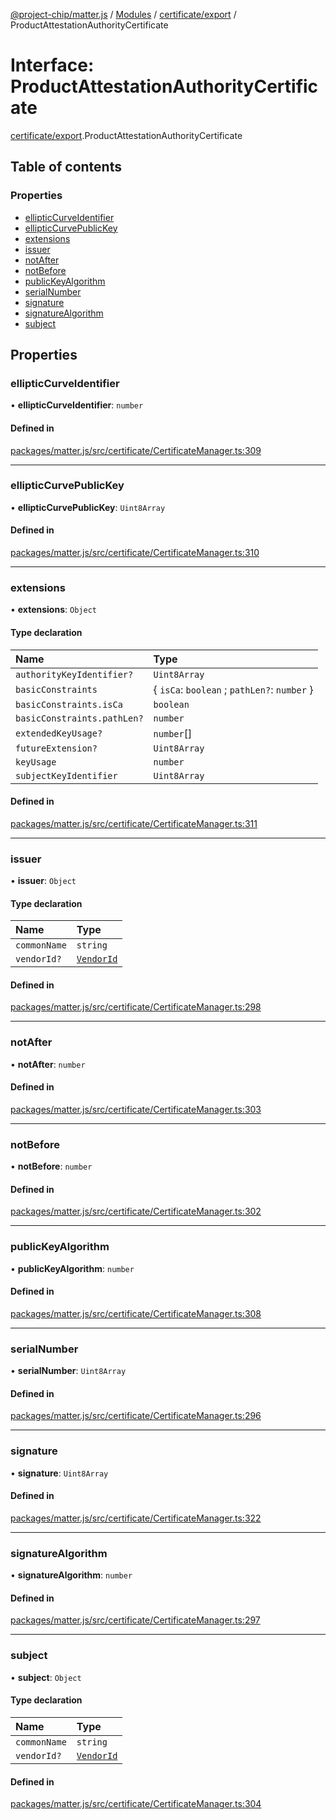 [@project-chip/matter.js](../README.md) / [Modules](../modules.md) / [certificate/export](../modules/certificate_export.md) / ProductAttestationAuthorityCertificate

# Interface: ProductAttestationAuthorityCertificate

[certificate/export](../modules/certificate_export.md).ProductAttestationAuthorityCertificate

## Table of contents

### Properties

- [ellipticCurveIdentifier](certificate_export.ProductAttestationAuthorityCertificate.md#ellipticcurveidentifier)
- [ellipticCurvePublicKey](certificate_export.ProductAttestationAuthorityCertificate.md#ellipticcurvepublickey)
- [extensions](certificate_export.ProductAttestationAuthorityCertificate.md#extensions)
- [issuer](certificate_export.ProductAttestationAuthorityCertificate.md#issuer)
- [notAfter](certificate_export.ProductAttestationAuthorityCertificate.md#notafter)
- [notBefore](certificate_export.ProductAttestationAuthorityCertificate.md#notbefore)
- [publicKeyAlgorithm](certificate_export.ProductAttestationAuthorityCertificate.md#publickeyalgorithm)
- [serialNumber](certificate_export.ProductAttestationAuthorityCertificate.md#serialnumber)
- [signature](certificate_export.ProductAttestationAuthorityCertificate.md#signature)
- [signatureAlgorithm](certificate_export.ProductAttestationAuthorityCertificate.md#signaturealgorithm)
- [subject](certificate_export.ProductAttestationAuthorityCertificate.md#subject)

## Properties

### ellipticCurveIdentifier

• **ellipticCurveIdentifier**: `number`

#### Defined in

[packages/matter.js/src/certificate/CertificateManager.ts:309](https://github.com/project-chip/matter.js/blob/c0d55745d5279e16fdfaa7d2c564daa31e19c627/packages/matter.js/src/certificate/CertificateManager.ts#L309)

___

### ellipticCurvePublicKey

• **ellipticCurvePublicKey**: `Uint8Array`

#### Defined in

[packages/matter.js/src/certificate/CertificateManager.ts:310](https://github.com/project-chip/matter.js/blob/c0d55745d5279e16fdfaa7d2c564daa31e19c627/packages/matter.js/src/certificate/CertificateManager.ts#L310)

___

### extensions

• **extensions**: `Object`

#### Type declaration

| Name | Type |
| :------ | :------ |
| `authorityKeyIdentifier?` | `Uint8Array` |
| `basicConstraints` | \{ `isCa`: `boolean` ; `pathLen?`: `number`  } |
| `basicConstraints.isCa` | `boolean` |
| `basicConstraints.pathLen?` | `number` |
| `extendedKeyUsage?` | `number`[] |
| `futureExtension?` | `Uint8Array` |
| `keyUsage` | `number` |
| `subjectKeyIdentifier` | `Uint8Array` |

#### Defined in

[packages/matter.js/src/certificate/CertificateManager.ts:311](https://github.com/project-chip/matter.js/blob/c0d55745d5279e16fdfaa7d2c564daa31e19c627/packages/matter.js/src/certificate/CertificateManager.ts#L311)

___

### issuer

• **issuer**: `Object`

#### Type declaration

| Name | Type |
| :------ | :------ |
| `commonName` | `string` |
| `vendorId?` | [`VendorId`](../modules/datatype_export.md#vendorid) |

#### Defined in

[packages/matter.js/src/certificate/CertificateManager.ts:298](https://github.com/project-chip/matter.js/blob/c0d55745d5279e16fdfaa7d2c564daa31e19c627/packages/matter.js/src/certificate/CertificateManager.ts#L298)

___

### notAfter

• **notAfter**: `number`

#### Defined in

[packages/matter.js/src/certificate/CertificateManager.ts:303](https://github.com/project-chip/matter.js/blob/c0d55745d5279e16fdfaa7d2c564daa31e19c627/packages/matter.js/src/certificate/CertificateManager.ts#L303)

___

### notBefore

• **notBefore**: `number`

#### Defined in

[packages/matter.js/src/certificate/CertificateManager.ts:302](https://github.com/project-chip/matter.js/blob/c0d55745d5279e16fdfaa7d2c564daa31e19c627/packages/matter.js/src/certificate/CertificateManager.ts#L302)

___

### publicKeyAlgorithm

• **publicKeyAlgorithm**: `number`

#### Defined in

[packages/matter.js/src/certificate/CertificateManager.ts:308](https://github.com/project-chip/matter.js/blob/c0d55745d5279e16fdfaa7d2c564daa31e19c627/packages/matter.js/src/certificate/CertificateManager.ts#L308)

___

### serialNumber

• **serialNumber**: `Uint8Array`

#### Defined in

[packages/matter.js/src/certificate/CertificateManager.ts:296](https://github.com/project-chip/matter.js/blob/c0d55745d5279e16fdfaa7d2c564daa31e19c627/packages/matter.js/src/certificate/CertificateManager.ts#L296)

___

### signature

• **signature**: `Uint8Array`

#### Defined in

[packages/matter.js/src/certificate/CertificateManager.ts:322](https://github.com/project-chip/matter.js/blob/c0d55745d5279e16fdfaa7d2c564daa31e19c627/packages/matter.js/src/certificate/CertificateManager.ts#L322)

___

### signatureAlgorithm

• **signatureAlgorithm**: `number`

#### Defined in

[packages/matter.js/src/certificate/CertificateManager.ts:297](https://github.com/project-chip/matter.js/blob/c0d55745d5279e16fdfaa7d2c564daa31e19c627/packages/matter.js/src/certificate/CertificateManager.ts#L297)

___

### subject

• **subject**: `Object`

#### Type declaration

| Name | Type |
| :------ | :------ |
| `commonName` | `string` |
| `vendorId?` | [`VendorId`](../modules/datatype_export.md#vendorid) |

#### Defined in

[packages/matter.js/src/certificate/CertificateManager.ts:304](https://github.com/project-chip/matter.js/blob/c0d55745d5279e16fdfaa7d2c564daa31e19c627/packages/matter.js/src/certificate/CertificateManager.ts#L304)
